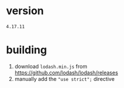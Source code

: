 # version

```
4.17.11
```

# building

1. download `lodash.min.js` from https://github.com/lodash/lodash/releases
2. manually add the `"use strict";` directive
